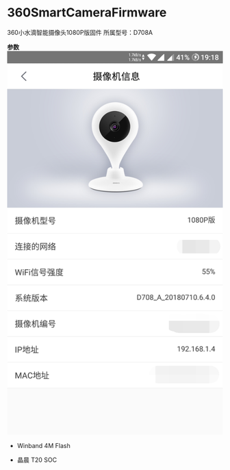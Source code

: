 # 360SmartCameraFirmware
360小水滴智能摄像头1080P版固件
所属型号：D708A



**参数**
![331](./360智能摄像机_信息_make.png)

* Winband  4M Flash
- 晶晨 T20 SOC

